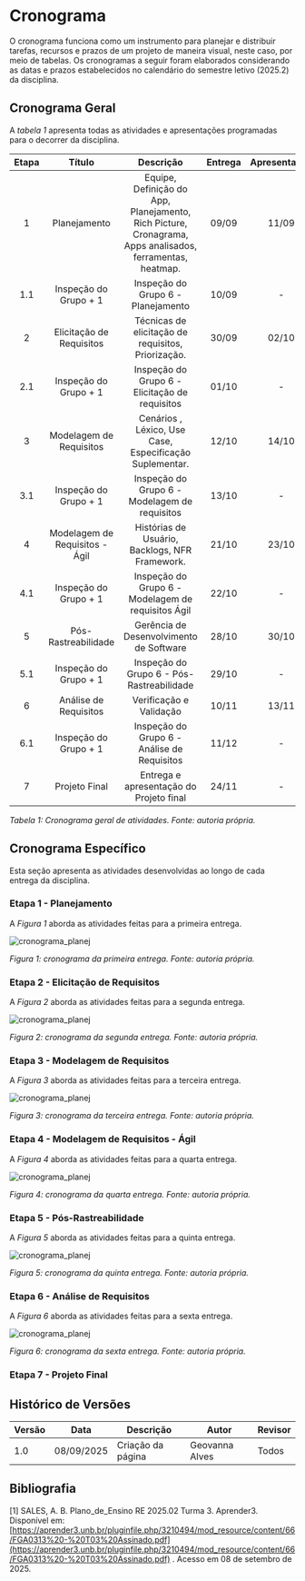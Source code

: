 # Cronograma

O cronograma funciona como um instrumento para planejar e distribuir tarefas, recursos e prazos de um projeto de maneira visual, neste caso, por meio de tabelas. Os cronogramas a seguir foram elaborados considerando as datas e prazos estabelecidos no calendário do semestre letivo (2025.2) da disciplina.

## Cronograma Geral 

A _tabela 1_ apresenta todas as atividades e apresentações programadas para o decorrer da disciplina.


| Etapa |             Título             |                       Descrição                       | Entrega | Apresentação |
| :---: | :----------------------------: | :---------------------------------------------------: | :-----: | :----------: |
|   1   |          Planejamento          | Equipe, Definição do App, Planejamento, Rich Picture, Cronagrama, Apps analisados, ferramentas, heatmap. |  09/09  |    11/09     |
|   1.1   |    Inspeção do Grupo + 1     |             Inspeção do Grupo 6 - Planejamento                |  10/09  |   -    |
|   2   |     Elicitação de Requisitos   | Técnicas de elicitação de requisitos, Priorização. |  30/09 |    02/10    |
|   2.1  |   Inspeção do Grupo + 1      |         Inspeção do Grupo 6 - Elicitação de requisitos        |  01/10  |    -     |
|   3  | Modelagem de Requisitos |    Cenários , Léxico, Use Case, Especificação Suplementar.    |  12/10  |    14/10     |
|   3.1   |    Inspeção do Grupo + 1   |       Inspeção do Grupo 6 -  Modelagem de requisitos      |  13/10  |    -   |
|  4   |   Modelagem de Requisitos - Ágil     |               Histórias de Usuário, Backlogs, NFR Framework.               |  21/10  |    23/10     |
|   4.1   |    Inspeção do Grupo + 1   |        Inspeção do Grupo 6 - Modelagem de requisitos Ágil        |  22/10  |    -     |
|   5   |     Pós-Rastreabilidade      |        Gerência de Desenvolvimento de Software        |  28/10  |    30/10     |
|   5.1   |    Inspeção do Grupo + 1     |             Inspeção do Grupo 6 - Pós-Rastreabilidade        |  29/10  |   -    |
|   6   |      Análise de Requisitos    |             Verificação e Validação            |  10/11   |     13/11       |
|   6.1   |    Inspeção do Grupo + 1   |              Inspeção do Grupo 6 - Análise de Requisitos       |  11/12  |   -    |
|   7  |      Projeto Final     |       Entrega e apresentação do Projeto final             |  24/11  |      -       |

_Tabela 1: Cronograma geral de atividades. Fonte: autoria própria._

## Cronograma Específico

 Esta seção apresenta as atividades desenvolvidas ao longo de cada entrega da disciplina.

### Etapa 1  - Planejamento 
A _Figura 1_ aborda as atividades feitas para a primeira entrega.

![cronograma_planej](../img/cronograma_planejamento.jpeg)

_Figura 1: cronograma da primeira entrega. Fonte: autoria própria._

### Etapa 2 - Elicitação de Requisitos
A _Figura 2_ aborda as atividades feitas para a segunda entrega.

![cronograma_planej](../img/cronograma_elicitacao.jpeg)

_Figura 2: cronograma da segunda entrega. Fonte: autoria própria._

### Etapa 3 - Modelagem de Requisitos
A _Figura 3_ aborda as atividades feitas para a terceira entrega.

![cronograma_planej](../img/cronograma_modelagem_requisitos.jpeg)

_Figura 3: cronograma da terceira entrega. Fonte: autoria própria._

### Etapa 4 - Modelagem de Requisitos - Ágil
A _Figura 4_ aborda as atividades feitas para a quarta entrega.

![cronograma_planej](../img/cronograma_modelagem_requisitos_ageis.jpeg)

_Figura 4: cronograma da quarta entrega. Fonte: autoria própria._

### Etapa 5 - Pós-Rastreabilidade  
A _Figura 5_ aborda as atividades feitas para a quinta entrega.

![cronograma_planej](../img/cronograma_pos_rastrabilidade.jpeg)

_Figura 5: cronograma da quinta entrega. Fonte: autoria própria._

### Etapa 6 - Análise de Requisitos 
A _Figura 6_ aborda as atividades feitas para a sexta entrega.

![cronograma_planej](../img/cronograma_verificao_validacao.jpeg)

_Figura 6: cronograma da sexta entrega. Fonte: autoria própria._

### Etapa 7 - Projeto Final

## Histórico de Versões

| Versão | Data       | Descrição                   | Autor             | Revisor         |
|--------|------------|-----------------------------|-------------------|-----------------|
| 1.0    | 08/09/2025 | Criação da página           |  Geovanna Alves   |    Todos        |

## Bibliografia

[1] SALES, A. B. Plano_de_Ensino RE 2025.02 Turma 3. Aprender3. Disponível em: [https://aprender3.unb.br/pluginfile.php/3210494/mod_resource/content/66/FGA0313%20-%20T03%20Assinado.pdf](https://aprender3.unb.br/pluginfile.php/3210494/mod_resource/content/66/FGA0313%20-%20T03%20Assinado.pdf) . Acesso em 08 de setembro de 2025.